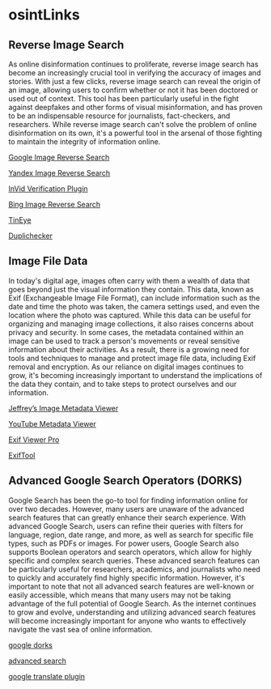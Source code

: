 # osintLinks

## Reverse Image Search

As online disinformation continues to proliferate, reverse image search has become an increasingly crucial tool in verifying the accuracy of images and stories. With just a few clicks, reverse image search can reveal the origin of an image, allowing users to confirm whether or not it has been doctored or used out of context. This tool has been particularly useful in the fight against deepfakes and other forms of visual misinformation, and has proven to be an indispensable resource for journalists, fact-checkers, and researchers. While reverse image search can't solve the problem of online disinformation on its own, it's a powerful tool in the arsenal of those fighting to maintain the integrity of information online.

[Google Image Reverse Search](https://www.google.com/imghp?hl=EN)

[Yandex Image Reverse Search](https://yandex.com/images/)

[InVid Verification Plugin](https://www.invid-project.eu/tools-and-services/invid-verification-plugin/)

[Bing Image Reverse Search](https://www.bing.com/visualsearch)

[TinEye](https://tineye.com/)

[Duplichecker](https://www.duplichecker.com)

## Image File Data

In today's digital age, images often carry with them a wealth of data that goes beyond just the visual information they contain. This data, known as Exif (Exchangeable Image File Format), can include information such as the date and time the photo was taken, the camera settings used, and even the location where the photo was captured. While this data can be useful for organizing and managing image collections, it also raises concerns about privacy and security. In some cases, the metadata contained within an image can be used to track a person's movements or reveal sensitive information about their activities. As a result, there is a growing need for tools and techniques to manage and protect image file data, including Exif removal and encryption. As our reliance on digital images continues to grow, it's becoming increasingly important to understand the implications of the data they contain, and to take steps to protect ourselves and our information.

[Jeffrey’s Image Metadata Viewer](http://exif.regex.info/exif.cgi)

[YouTube Metadata Viewer](https://mattw.io/youtube-metadata/) 

[Exif Viewer Pro](https://exifviewers.com/)

[ExifTool](https://exiftool.org/)

## Advanced Google Search Operators (DORKS)

Google Search has been the go-to tool for finding information online for over two decades. However, many users are unaware of the advanced search features that can greatly enhance their search experience. With advanced Google Search, users can refine their queries with filters for language, region, date range, and more, as well as search for specific file types, such as PDFs or images. For power users, Google Search also supports Boolean operators and search operators, which allow for highly specific and complex search queries. These advanced search features can be particularly useful for researchers, academics, and journalists who need to quickly and accurately find highly specific information. However, it's important to note that not all advanced search features are well-known or easily accessible, which means that many users may not be taking advantage of the full potential of Google Search. As the internet continues to grow and evolve, understanding and utilizing advanced search features will become increasingly important for anyone who wants to effectively navigate the vast sea of online information.

[google dorks](https://www.boxpiper.com/posts/google-dork-list)

[advanced search](https://www.google.com/advanced_search)

[google translate plugin](https://chrome.google.com/webstore/detail/google-translate/aapbdbdomjkkjkaonfhkkikfgjllcleb?hl=en)

